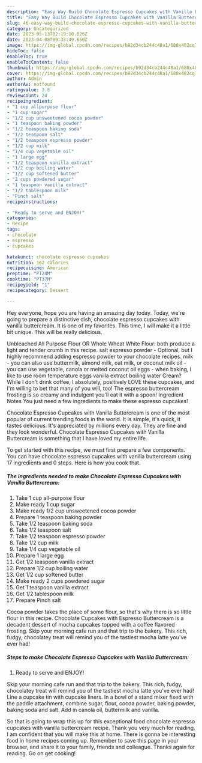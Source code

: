 ```yaml
---
description: "Easy Way Build Chocolate Espresso Cupcakes with Vanilla Buttercream yang Very Delicious"
title: "Easy Way Build Chocolate Espresso Cupcakes with Vanilla Buttercream yang Very Delicious"
slug: 46-easy-way-build-chocolate-espresso-cupcakes-with-vanilla-buttercream-yang-very-delicious
category: Uncategorized
date: 2023-05-13T02:19:10.026Z
date: 2023-04-08T09:33:49.650Z
image: https://img-global.cpcdn.com/recipes/b92d34cb244c48a1/680x482cq70/chocolate-espresso-cupcakes-with-vanilla-buttercream-recipe-main-photo.jpg
hideToc: false
enableToc: true
enableTocContent: false
thumbnail: https://img-global.cpcdn.com/recipes/b92d34cb244c48a1/680x482cq70/chocolate-espresso-cupcakes-with-vanilla-buttercream-recipe-main-photo.jpg
cover: https://img-global.cpcdn.com/recipes/b92d34cb244c48a1/680x482cq70/chocolate-espresso-cupcakes-with-vanilla-buttercream-recipe-main-photo.jpg
author: Admin
authorAv: notfound
ratingvalue: 3.8
reviewcount: 24
recipeingredient:
- "1 cup allpurpose flour"
- "1 cup sugar"
- "1/2 cup unsweetened cocoa powder"
- "1 teaspoon baking powder"
- "1/2 teaspoon baking soda"
- "1/2 teaspoon salt"
- "1/2 teaspoon espresso powder"
- "1/2 cup milk"
- "1/4 cup vegetable oil"
- "1 large egg"
- "1/2 teaspoon vanilla extract"
- "1/2 cup boiling water"
- "1/2 cup softened butter"
- "2 cups powdered sugar"
- "1 teaspoon vanilla extract"
- "1/2 tablespoon milk"
- "Pinch salt"
recipeinstructions:

- "Ready to serve and ENJOY!"
categories:
- Recipe
tags:
- chocolate
- espresso
- cupcakes

katakunci: chocolate espresso cupcakes 
nutrition: 162 calories
recipecuisine: American
preptime: "PT24M"
cooktime: "PT37M"
recipeyield: "1"
recipecategory: Dessert

---
```



Hey everyone, hope you are having an amazing day today. Today, we're going to prepare a distinctive dish, chocolate espresso cupcakes with vanilla buttercream. It is one of my favorites. This time, I will make it a little bit unique. This will be really delicious.

Unbleached All Purpose Flour OR Whole Wheat White Flour: both produce a light and tender crumb in this recipe. salt espresso powder - Optional, but I highly recommend adding espresso powder to your chocolate recipes. milk - you can also use buttermilk, almond milk, oat milk, or coconut milk oil - you can use vegetable, canola or melted coconut oil eggs - when baking, I like to use room temperature eggs vanilla extract boiling water Cream? While I don&#39;t drink coffee, I absolutely, positively LOVE these cupcakes, and I&#39;m willing to bet that many of you will, too! The espresso buttercream frosting is so creamy and indulgent you&#39;ll eat it with a spoon! Ingredient Notes You just need a few ingredients to make these espresso cupcakes!

Chocolate Espresso Cupcakes with Vanilla Buttercream is one of the most popular of current trending foods in the world. It is simple, it's quick, it tastes delicious. It's appreciated by millions every day. They are fine and they look wonderful. Chocolate Espresso Cupcakes with Vanilla Buttercream is something that I have loved my entire life.


To get started with this recipe, we must first prepare a few components. You can have chocolate espresso cupcakes with vanilla buttercream using 17 ingredients and 0 steps. Here is how you cook that.

<!--inarticleads1-->

##### The ingredients needed to make Chocolate Espresso Cupcakes with Vanilla Buttercream:

1. Take 1 cup all-purpose flour
1. Make ready 1 cup sugar
1. Make ready 1/2 cup unsweetened cocoa powder
1. Prepare 1 teaspoon baking powder
1. Take 1/2 teaspoon baking soda
1. Take 1/2 teaspoon salt
1. Take 1/2 teaspoon espresso powder
1. Take 1/2 cup milk
1. Take 1/4 cup vegetable oil
1. Prepare 1 large egg
1. Get 1/2 teaspoon vanilla extract
1. Prepare 1/2 cup boiling water
1. Get 1/2 cup softened butter
1. Make ready 2 cups powdered sugar
1. Get 1 teaspoon vanilla extract
1. Get 1/2 tablespoon milk
1. Prepare Pinch salt


Cocoa powder takes the place of some flour, so that&#39;s why there is so little flour in this recipe. Chocolate Cupcakes with Espresso Buttercream is a decadent dessert of mocha cupcakes topped with a coffee flavored frosting. Skip your morning cafe run and that trip to the bakery. This rich, fudgy, chocolatey treat will remind you of the tastiest mocha latte you&#39;ve ever had! 

<!--inarticleads2-->

##### Steps to make Chocolate Espresso Cupcakes with Vanilla Buttercream:


1. Ready to serve and ENJOY!

Skip your morning cafe run and that trip to the bakery. This rich, fudgy, chocolatey treat will remind you of the tastiest mocha latte you&#39;ve ever had! Line a cupcake tin with cupcake liners. In a bowl of a stand mixer fixed with the paddle attachment, combine sugar, flour, cocoa powder, baking powder, baking soda and salt. Add in canola oil, buttermilk and vanilla. 

So that is going to wrap this up for this exceptional food chocolate espresso cupcakes with vanilla buttercream recipe. Thank you very much for reading. I am confident that you will make this at home. There is gonna be interesting food in home recipes coming up. Remember to save this page in your browser, and share it to your family, friends and colleague. Thanks again for reading. Go on get cooking!
